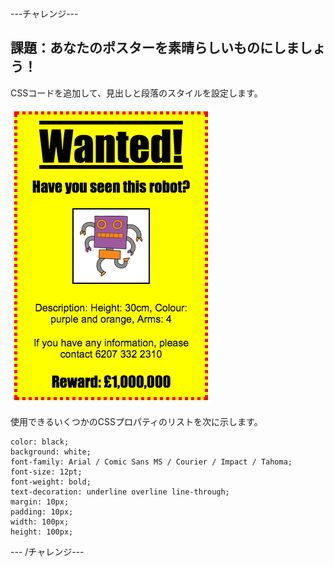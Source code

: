 \---チャレンジ\---

## 課題：あなたのポスターを素晴らしいものにしましょう！

CSSコードを追加して、見出しと段落のスタイルを設定します。

![スクリーンショット](images/wanted-final.png)

使用できるいくつかのCSSプロパティのリストを次に示します。

    color: black;
    background: white;
    font-family: Arial / Comic Sans MS / Courier / Impact / Tahoma;
    font-size: 12pt;
    font-weight: bold;
    text-decoration: underline overline line-through;
    margin: 10px;
    padding: 10px;
    width: 100px;
    height: 100px;
    

\--- /チャレンジ\---